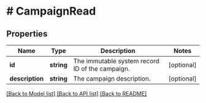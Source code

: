 # # CampaignRead

## Properties

Name | Type | Description | Notes
------------ | ------------- | ------------- | -------------
**id** | **string** | The immutable system record ID of the campaign. | [optional]
**description** | **string** | The campaign description. | [optional]

[[Back to Model list]](../../README.md#models) [[Back to API list]](../../README.md#endpoints) [[Back to README]](../../README.md)
